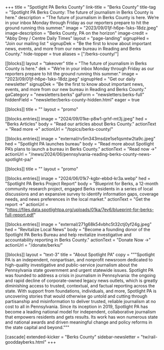 +++
title = "Spotlight PA Berks County"
link-title = "Berks County"
title-tag = "Spotlight PA Berks County: The future of journalism in Berks County is here."
description = "The future of journalism in Berks County is here. We’re in your inbox Monday through Friday as our reporters prepare to hit the ground running this summer."
image = "2023/09/01jf-h6pe-1sks-18dz.jpeg"
image-description = "Berks County, PA on the horizon"
image-credit = "Abby Drey / Centre Daily Times"
layout = "page-landing"
signupHed = "Join our mailing list "
signupDek = "Be the first to know about important news, events, and more from our new bureau in Reading and Berks County."
hide-topper = true
aliases = ["/berks-county/"]

[[blocks]]
layout = "takeover"
title = "The future of journalism in Berks County is here."
dek = "We’re in your inbox Monday through Friday as our reporters prepare to hit the ground running this summer."
image = "2023/09/01jf-h6pe-1sks-18dz.jpeg"
signupHed = "Get our daily newsletter"
signupDek = "Be the first to know about important news, events, and more from our new bureau in Reading and Berks County."
gaCategory = "newsletters:berks"
gaForm = "newsletters:berks-full"
hiddenField = "newsletter/berks-county-hidden.html"
eager = true

[[blocks]]
title = ""
layout = "promo"

[[blocks.entries]]
image = "2024/09/01ke-p8w1-grhf-mt3j.jpeg"
hed = "Berks Articles"
body = "Read our articles about Berks County."
actionText = "Read more →"
actionUrl = "/topics/berks-county/"

[[blocks.entries]]
image = "external/rv5m343msdze1se1qsmtw2ta9c.jpeg"
hed = "Spotlight PA launches bureau"
body = "Read more about Spotlight PA’s plans to launch a bureau in Berks County."
actionText = "Read now →"
actionUrl = "/news/2024/06/pennsylvania-reading-berks-county-news-spotlight-pa/"

[[blocks]]
title = ""
layout = "promo"

[[blocks.entries]]
image = "2024/06/01k7-kgbr-ebbd-kr3a.webp"
hed = "Spotlight PA Berks Project Report"
body = "Blueprint for Berks, a 12-month community research project, engaged Berks residents in a series of local discussions and an expansive survey to identify information gaps, coverage needs, and news preferences in the local market."
actionText = "Get the report →"
actionUrl = "https://files.data.spotlightpa.org/uploads/01ka/7ev6/blueprint-for-berks-full-report.pdf"

[[blocks.entries]]
image = "external/271g68k54vbhc5t32ctj0yf24g.jpeg"
hed = "Revitalize Local News"
body = "Become a founding donor of the Spotlight PA Berks Bureau and help revitalize investigative and accountability reporting in Berks County."
actionText = "Donate Now →"
actionUrl = "/donate/berks/"

[[blocks]]
layout = "text-3"
title = "About Spotlight PA"
copy = """Spotlight PA is an independent, nonpartisan, and nonprofit newsroom dedicated to high-quality investigative and public-service journalism about the Pennsylvania state government and urgent statewide issues. Spotlight PA was founded to address a crisis in journalism in Pennsylvania: the ongoing and rapid decline of corporate-owned legacy news outlets, which is greatly diminishing access to trusted, contextual, and factual reporting across the state. With support from foundations, individuals, and more, Spotlight PA is uncovering stories that would otherwise go untold and cutting through partisanship and misinformation to deliver trusted, reliable journalism at no cost to all in Pennsylvania. Since its inception in 2019, Spotlight PA has become a leading national model for independent, collaborative journalism that empowers residents and gets results. Its work has won numerous state and national awards and driven meaningful change and policy reforms in the state capital and beyond."""

[cascade]
extended-kicker = "Berks County"
sidebar-newsletter = "tw/rail-gooddayberks.html"
+++
